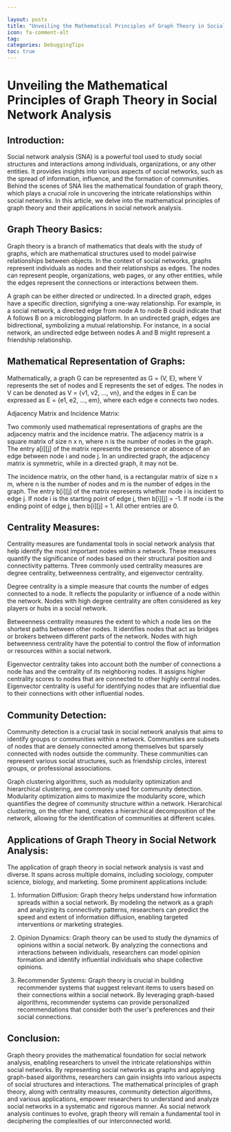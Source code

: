 ```yaml
---

layout: posts
title: "Unveiling the Mathematical Principles of Graph Theory in Social Network Analysis"
icon: fa-comment-alt
tag:      
categories: DebuggingTips
toc: true
---
```




# Unveiling the Mathematical Principles of Graph Theory in Social Network Analysis

## Introduction:

Social network analysis (SNA) is a powerful tool used to study social structures and interactions among individuals, organizations, or any other entities. It provides insights into various aspects of social networks, such as the spread of information, influence, and the formation of communities. Behind the scenes of SNA lies the mathematical foundation of graph theory, which plays a crucial role in uncovering the intricate relationships within social networks. In this article, we delve into the mathematical principles of graph theory and their applications in social network analysis.

## Graph Theory Basics:

Graph theory is a branch of mathematics that deals with the study of graphs, which are mathematical structures used to model pairwise relationships between objects. In the context of social networks, graphs represent individuals as nodes and their relationships as edges. The nodes can represent people, organizations, web pages, or any other entities, while the edges represent the connections or interactions between them.

A graph can be either directed or undirected. In a directed graph, edges have a specific direction, signifying a one-way relationship. For example, in a social network, a directed edge from node A to node B could indicate that A follows B on a microblogging platform. In an undirected graph, edges are bidirectional, symbolizing a mutual relationship. For instance, in a social network, an undirected edge between nodes A and B might represent a friendship relationship.

## Mathematical Representation of Graphs:

Mathematically, a graph G can be represented as G = (V, E), where V represents the set of nodes and E represents the set of edges. The nodes in V can be denoted as V = {v1, v2, ..., vn}, and the edges in E can be expressed as E = {e1, e2, ..., em}, where each edge e connects two nodes.

Adjacency Matrix and Incidence Matrix:

Two commonly used mathematical representations of graphs are the adjacency matrix and the incidence matrix. The adjacency matrix is a square matrix of size n x n, where n is the number of nodes in the graph. The entry a[i][j] of the matrix represents the presence or absence of an edge between node i and node j. In an undirected graph, the adjacency matrix is symmetric, while in a directed graph, it may not be.

The incidence matrix, on the other hand, is a rectangular matrix of size n x m, where n is the number of nodes and m is the number of edges in the graph. The entry b[i][j] of the matrix represents whether node i is incident to edge j. If node i is the starting point of edge j, then b[i][j] = -1. If node i is the ending point of edge j, then b[i][j] = 1. All other entries are 0.

## Centrality Measures:

Centrality measures are fundamental tools in social network analysis that help identify the most important nodes within a network. These measures quantify the significance of nodes based on their structural position and connectivity patterns. Three commonly used centrality measures are degree centrality, betweenness centrality, and eigenvector centrality.

Degree centrality is a simple measure that counts the number of edges connected to a node. It reflects the popularity or influence of a node within the network. Nodes with high degree centrality are often considered as key players or hubs in a social network.

Betweenness centrality measures the extent to which a node lies on the shortest paths between other nodes. It identifies nodes that act as bridges or brokers between different parts of the network. Nodes with high betweenness centrality have the potential to control the flow of information or resources within a social network.

Eigenvector centrality takes into account both the number of connections a node has and the centrality of its neighboring nodes. It assigns higher centrality scores to nodes that are connected to other highly central nodes. Eigenvector centrality is useful for identifying nodes that are influential due to their connections with other influential nodes.

## Community Detection:

Community detection is a crucial task in social network analysis that aims to identify groups or communities within a network. Communities are subsets of nodes that are densely connected among themselves but sparsely connected with nodes outside the community. These communities can represent various social structures, such as friendship circles, interest groups, or professional associations.

Graph clustering algorithms, such as modularity optimization and hierarchical clustering, are commonly used for community detection. Modularity optimization aims to maximize the modularity score, which quantifies the degree of community structure within a network. Hierarchical clustering, on the other hand, creates a hierarchical decomposition of the network, allowing for the identification of communities at different scales.

## Applications of Graph Theory in Social Network Analysis:

The application of graph theory in social network analysis is vast and diverse. It spans across multiple domains, including sociology, computer science, biology, and marketing. Some prominent applications include:

1. Information Diffusion: Graph theory helps understand how information spreads within a social network. By modeling the network as a graph and analyzing its connectivity patterns, researchers can predict the speed and extent of information diffusion, enabling targeted interventions or marketing strategies.

2. Opinion Dynamics: Graph theory can be used to study the dynamics of opinions within a social network. By analyzing the connections and interactions between individuals, researchers can model opinion formation and identify influential individuals who shape collective opinions.

3. Recommender Systems: Graph theory is crucial in building recommender systems that suggest relevant items to users based on their connections within a social network. By leveraging graph-based algorithms, recommender systems can provide personalized recommendations that consider both the user's preferences and their social connections.

## Conclusion:

Graph theory provides the mathematical foundation for social network analysis, enabling researchers to unveil the intricate relationships within social networks. By representing social networks as graphs and applying graph-based algorithms, researchers can gain insights into various aspects of social structures and interactions. The mathematical principles of graph theory, along with centrality measures, community detection algorithms, and various applications, empower researchers to understand and analyze social networks in a systematic and rigorous manner. As social network analysis continues to evolve, graph theory will remain a fundamental tool in deciphering the complexities of our interconnected world.
